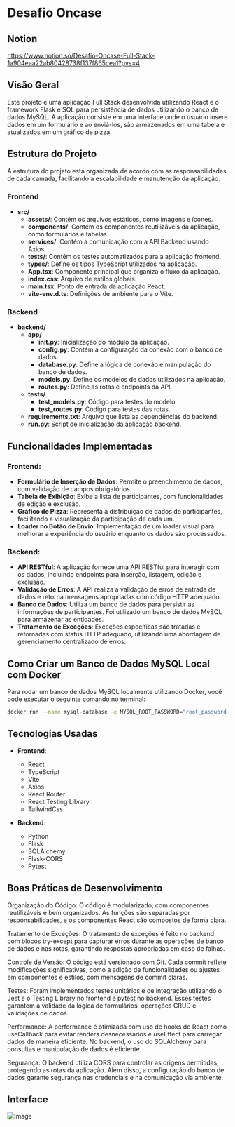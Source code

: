 # Desafio Oncase

## Notion
https://www.notion.so/Desafio-Oncase-Full-Stack-1a904eaa22ab80428738f137f865cea1?pvs=4

## Visão Geral
Este projeto é uma aplicação Full Stack desenvolvida utilizando React e o framework Flask e SQL para persistência de dados utilizando o banco de dados MySQL. A aplicação consiste em uma interface onde o usuário insere dados em um formulário e ao enviá-los, são armazenados em uma tabela e atualizados em um gráfico de pizza.

## Estrutura do Projeto
A estrutura do projeto está organizada de acordo com as responsabilidades de cada camada, facilitando a escalabilidade e manutenção da aplicação.

### Frontend
- **src/**
  - **assets/**: Contém os arquivos estáticos, como imagens e ícones.
  - **components/**: Contém os componentes reutilizáveis da aplicação, como formulários e tabelas.
  - **services/**: Contém a comunicação com a API Backend usando Axios.
  - **tests/**: Contém os testes automatizados para a aplicação frontend.
  - **types/**: Define os tipos TypeScript utilizados na aplicação.
  - **App.tsx**: Componente principal que organiza o fluxo da aplicação.
  - **index.css**: Arquivo de estilos globais.
  - **main.tsx**: Ponto de entrada da aplicação React.
  - **vite-env.d.ts**: Definições de ambiente para o Vite.

### Backend
- **backend/**
  - **app/**
    - **__init__.py**: Inicialização do módulo da aplicação.
    - **config.py**: Contém a configuração da conexão com o banco de dados.
    - **database.py**: Define a lógica de conexão e manipulação do banco de dados.
    - **models.py**: Define os modelos de dados utilizados na aplicação.
    - **routes.py**: Define as rotas e endpoints da API.
  - **tests/**
    - **test_models.py**: Código para testes do modelo.
    - **test_routes.py**: Código para testes das rotas.
  - **requirements.txt**: Arquivo que lista as dependências do backend.
  - **run.py**: Script de inicialização da aplicação backend.

## Funcionalidades Implementadas

### Frontend:
- **Formulário de Inserção de Dados**: Permite o preenchimento de dados, com validação de campos obrigatórios.
- **Tabela de Exibição**: Exibe a lista de participantes, com funcionalidades de edição e exclusão.
- **Gráfico de Pizza**: Representa a distribuição de dados de participantes, facilitando a visualização da participação de cada um.
- **Loader no Botão de Envio**: Implementação de um loader visual para melhorar a experiência do usuário enquanto os dados são processados.

### Backend:
- **API RESTful**: A aplicação fornece uma API RESTful para interagir com os dados, incluindo endpoints para inserção, listagem, edição e exclusão.
- **Validação de Erros**: A API realiza a validação de erros de entrada de dados e retorna mensagens apropriadas com código HTTP adequado.
- **Banco de Dados**: Utiliza um banco de dados para persistir as informações de participantes. Foi utilizado um banco de dados MySQL para armazenar as entidades.
- **Tratamento de Exceções**: Exceções específicas são tratadas e retornadas com status HTTP adequado, utilizando uma abordagem de gerenciamento centralizado de erros.

## Como Criar um Banco de Dados MySQL Local com Docker

Para rodar um banco de dados MySQL localmente utilizando Docker, você pode executar o seguinte comando no terminal:

```bash
docker run --name mysql-database -e MYSQL_ROOT_PASSWORD="root_password_teste" -e MYSQL_USER="user_teste" -e MYSQL_PASSWORD="password_teste" -e MYSQL_DATABASE=" " -p 3306:3306 -d mysql:5.7
```

## Tecnologias Usadas

- **Frontend**:
  - React
  - TypeScript
  - Vite
  - Axios
  - React Router
  - React Testing Library
  - TailwindCss

- **Backend**:
  - Python
  - Flask
  - SQLAlchemy
  - Flask-CORS
  - Pytest
 
## Boas Práticas de Desenvolvimento

Organização do Código: O código é modularizado, com componentes reutilizáveis e bem organizados. As funções são separadas por responsabilidades, e os componentes React são compostos de forma clara.


Tratamento de Exceções: O tratamento de exceções é feito no backend com blocos try-except para capturar erros durante as operações de banco de dados e nas rotas, garantindo respostas apropriadas em caso de falhas.


Controle de Versão: O código está versionado com Git. Cada commit reflete modificações significativas, como a adição de funcionalidades ou ajustes em componentes e estilos, com mensagens de commit claras.


Testes: Foram implementados testes unitários e de integração utilizando o Jest e o Testing Library no frontend e pytest no backend. Esses testes garantem a validade da lógica de formulários, operações CRUD e validações de dados.


Performance: A performance é otimizada com uso de hooks do React como useCallback para evitar renders desnecessários e useEffect para carregar dados de maneira eficiente. No backend, o uso do SQLAlchemy para consultas e manipulação de dados é eficiente.


Segurança: O backend utiliza CORS para controlar as origens permitidas, protegendo as rotas da aplicação. Além disso, a configuração do banco de dados garante segurança nas credenciais e na comunicação via ambiente.


 
## Interface
 
  ![image](https://github.com/user-attachments/assets/3f9ce7d5-9116-4e3d-8641-d128304a1415)




